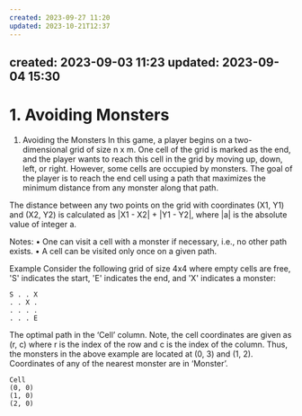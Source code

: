 ```yaml
---
created: 2023-09-27 11:20
updated: 2023-10-21T12:37
---
```

created: 2023-09-03 11:23
updated: 2023-09-04 15:30
---
# 1. Avoiding Monsters

1. Avoiding the Monsters
In this game, a player begins on a two-dimensional grid of size n x m. One cell of the grid is marked as the end, and the player wants to reach this cell in the grid by moving up, down, left, or right. However, some cells are occupied by monsters. The goal of the player is to reach the end cell using a path that maximizes the minimum distance from any monster along that path.

The distance between any two points on the grid with coordinates (X1, Y1) and (X2, Y2) is calculated as |X1 - X2| + |Y1 - Y2|, where |a| is the absolute value of integer a.

Notes:
• One can visit a cell with a monster if necessary, i.e., no other path exists.
• A cell can be visited only once on a given path.

Example
Consider the following grid of size 4x4 where empty cells are free, 'S' indicates the start, 'E' indicates the end, and 'X' indicates a monster:

```
S . . X
. . X .
. . . . 
. . . E
```

The optimal path in the ‘Cell’ column. Note, the cell coordinates are given as (r, c) where r is the index of the row and c is the index of the column. Thus, the monsters in the above example are located at (0, 3) and (1, 2). Coordinates of any of the nearest monster are in ‘Monster’.

```
Cell
(0, 0)
(1, 0)
(2, 0)
```
